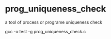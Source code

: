 # prog_uniqueness_check
a tool of process or programe uniqueness check

gcc -o test -g prog_uniqueness_check.c

